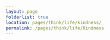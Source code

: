 ```yaml
---
layout: page
folderlist: true
location: pages/think/life/kindness/
permalink: /pages/think/life/Kindness
---
```


